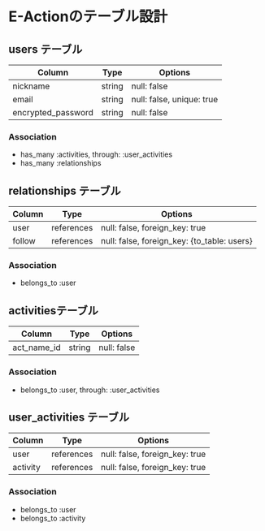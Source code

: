 # E-Actionのテーブル設計

## users テーブル

| Column             | Type   | Options                   |
| ------------------ | ------ | ------------------------- |
| nickname           | string | null: false               |
| email              | string | null: false, unique: true |
| encrypted_password | string | null: false               |

### Association

- has_many :activities, through: :user_activities
- has_many :relationships

## relationships テーブル

| Column      | Type       | Options                                     |
| ------------| ---------- | ------------------------------------------- |
| user        | references | null: false, foreign_key: true              |
| follow      | references | null: false, foreign_key: {to_table: users} |

### Association

- belongs_to :user

## activitiesテーブル

| Column        | Type       | Options                        |
| ------------- | ---------- | ------------------------------ |
| act_name_id   | string     | null: false                    |

### Association

- belongs_to :user, through: :user_activities

## user_activities テーブル

| Column   | Type       | Options                        |
| -------- | ---------- | ------------------------------ |
| user     | references | null: false, foreign_key: true |
| activity | references | null: false, foreign_key: true |

### Association

- belongs_to :user
- belongs_to :activity